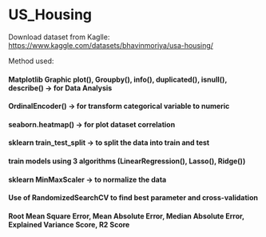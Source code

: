 # US_Housing
Download dataset from Kaglle: https://www.kaggle.com/datasets/bhavinmoriya/usa-housing/

Method used:

#### Matplotlib Graphic plot(), Groupby(), info(), duplicated(), isnull(), describe() -> for Data Analysis

#### OrdinalEncoder() -> for transform categorical variable to numeric

#### seaborn.heatmap() -> for plot dataset correlation

#### sklearn train_test_split -> to split the data into train and test

#### train models using 3 algorithms (LinearRegression(), Lasso(), Ridge())

#### sklearn MinMaxScaler -> to normalize the data

#### Use of RandomizedSearchCV to find best parameter and cross-validation

#### Root Mean Square Error, Mean Absolute Error, Median Absolute Error, Explained Variance Score, R2 Score

